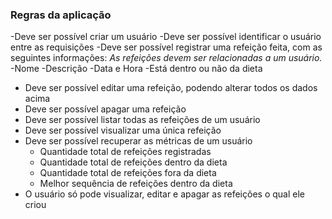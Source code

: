 ### Regras da aplicação

-Deve ser possível criar um usuário
-Deve ser possível identificar o usuário entre as requisições
-Deve ser possível registrar uma refeição feita, com as seguintes informações:
    *As refeições devem ser relacionadas a um usuário.*
    -Nome
    -Descrição
    -Data e Hora
    -Está dentro ou não da dieta
- Deve ser possível editar uma refeição, podendo alterar todos os dados acima
- Deve ser possível apagar uma refeição
- Deve ser possível listar todas as refeições de um usuário
- Deve ser possível visualizar uma única refeição
- Deve ser possível recuperar as métricas de um usuário
   - Quantidade total de refeições registradas
   - Quantidade total de refeições dentro da dieta
   - Quantidade total de refeições fora da dieta
   - Melhor sequência de refeições dentro da dieta
- O usuário só pode visualizar, editar e apagar as refeições o qual ele criou
